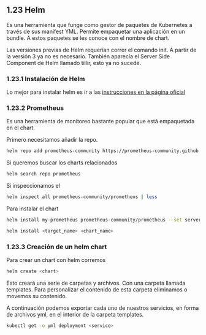 ## 1.23 Helm

Es una herramienta que funge como gestor de paquetes de Kubernetes a través de
sus manifest YML. Permite empaquetar una aplicación en un bundle. A estos
paquetes se les conoce con el nombre de chart.

Las versiones previas de Helm requerían correr el comando init. A partir de la
versión 3 ya no es necesario. También aparecía el Server Side Component de Helm
llamado tillir, esto ya no sucede.

### 1.23.1 Instalación de Helm

Lo mejor para instalar helm es ir a las [instrucciones en la página
oficial](https://helm.sh/docs/intro/quickstart/)

### 1.23.2 Prometheus

Es una herramienta de monitoreo bastante popular que está empaquetada en el
chart.

Primero necesitamos añadir la repo.

```bash
helm repo add prometheus-community https://prometheus-community.github.io/helm-charts
```

Si queremos buscar los charts relacionados

```bash
helm search repo prometheus
```

Si inspeccionamos el

```bash
helm inspect all prometheus-community/prometheus | less
```

Para instalar el chart

```bash
helm install my-prometheus prometheus-community/prometheus --set server.service.type=NodePort --set server.persistentVolume.enabled=false --version 15.0.1

helm install <target_name> <chart_name> 
```

### 1.23.3 Creación de un helm chart

Para crear un chart con helm corremos

```bash
helm create <chart>
```

Esto creará una serie de carpetas y archivos. Con una carpeta llamada templates.
Para personalizar el contenido de esta carpeta eliminamos o movemos su
contenido.

A continuación podemos exportar cada uno de nuestros servicios, en forma de
archivos yml, en el interior de la carpeta templates.

```bash
kubectl get -o yml deployment <service>
```

